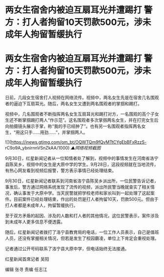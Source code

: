 # 两女生宿舍内被迫互扇耳光并遭踢打 警方：打人者拘留10天罚款500元，涉未成年人拘留暂缓执行

# 两女生宿舍内被迫互扇耳光并遭踢打 警方：打人者拘留10天罚款500元，涉未成年人拘留暂缓执行

日前，几段女生宿舍打人视频在网络流传。视频中，两名女生先是在宿舍几名围观者的逼迫下互扇耳光。随后，两名女生又遭到两名围观者的掌掴和踢打。

视频中，几名围观者不断指挥两名女生互扇耳光和踢打对方，一名围观的高个子女生还不断掌掴踢打两人“作示范”。这名围观者多次掌掴两名女生，并在打完女生后向拍摄镜头展示手掌，称“我的手已经肿了”。也有另一名围观者指挥两名女生，“用这只手……用劲……”，并掌掴两人。

![](https://inews.gtimg.com/om_bt/OQWTQm9fQvMTtCYgEbBFxRzzS-
rC9o9A_ybnirnnVSnZkAA/1000) _▲网络视频截图_

9月30日，红星新闻记者从一位知情者处了解到，视频中的事情发生在河南省洛宁县陈吴乡，视频中的女生是大原中学的学生。9月28日，这段视频就在当地流传，有热心网友看到视频后报警，警方表示事情已经处理结束。

9月30日，红星新闻记者联系到河南省洛宁县陈吴乡派出所，一位民警告诉记者，事发后，警方通过网络系统发现了流传的视频，派出所民警当晚就查实了相关情况，确认事发于大原中学。当天民警就把学校老师和家长叫到一起处理了这起案件。目前案件已经处理结束，作出的处罚是打人者拘留10天，罚款500元。但由于打人者都是未成年人，拘留暂缓执行。

至于双方矛盾的起因、涉及的人数和打人者的其他情况，这位民警表示，案件涉及到未成年人更多信息不便透露。

随后，红星新闻记者拨打了洛宁县教育局的电话，一位工作人员表示，自己是值班人员，还没有掌握相关情况，但若是发生了校园霸凌，单位上下肯定会重视处理。

记者通过公开号码联系了洛宁县大原中学，但电话始终无法接通。

红星新闻首席记者 吴阳

编辑 张寻 责编 任志江

